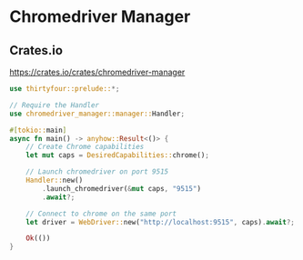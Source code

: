 # Chromedriver Manager

## Crates.io
https://crates.io/crates/chromedriver-manager

```rs
use thirtyfour::prelude::*;

// Require the Handler
use chromedriver_manager::manager::Handler; 

#[tokio::main]
async fn main() -> anyhow::Result<()> {
    // Create Chrome capabilities
    let mut caps = DesiredCapabilities::chrome(); 

    // Launch chromedriver on port 9515 
    Handler::new()
        .launch_chromedriver(&mut caps, "9515") 
        .await?;

    // Connect to chrome on the same port
    let driver = WebDriver::new("http://localhost:9515", caps).await?; 

    Ok(())
}
```

